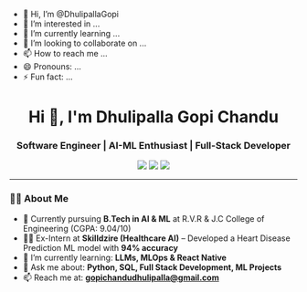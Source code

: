 - 👋 Hi, I’m @DhulipallaGopi
- 👀 I’m interested in ...
- 🌱 I’m currently learning ...
- 💞️ I’m looking to collaborate on ...
- 📫 How to reach me ...
- 😄 Pronouns: ...
- ⚡ Fun fact: ...

<!---
DhulipallaGopi/DhulipallaGopi is a ✨ special ✨ repository because its `README.md` (this file) appears on your GitHub profile.
You can click the Preview link to take a look at your changes.
--->
<h1 align="center">Hi 👋, I'm Dhulipalla Gopi Chandu</h1>
<h3 align="center">Software Engineer | AI-ML Enthusiast | Full-Stack Developer</h3>

<p align="center">
  <a href="mailto:gopichandudhulipalla@gmail.com"><img src="https://img.shields.io/badge/email-%23EA4335.svg?&style=for-the-badge&logo=gmail&logoColor=white" /></a>
  <a href="https://linkedin.com/in/dhulipalla-gopi" target="_blank"><img src="https://img.shields.io/badge/linkedin-%230077B5.svg?&style=for-the-badge&logo=linkedin&logoColor=white" /></a>
  <a href="https://github.com/YOUR_GITHUB_USERNAME"><img src="https://img.shields.io/github/followers/YOUR_GITHUB_USERNAME?label=Follow&style=social" /></a>
</p>

---

### 🧑‍💻 About Me
- 🔭 Currently pursuing **B.Tech in AI & ML** at R.V.R & J.C College of Engineering (CGPA: 9.04/10)
- 👨‍💻 Ex-Intern at **Skilldzire (Healthcare AI)** – Developed a Heart Disease Prediction ML model with **94% accuracy**
- 🌱 I’m currently learning: **LLMs, MLOps & React Native**
- 💬 Ask me about: **Python, SQL, Full Stack Development, ML Projects**
- 📫 Reach me at: **gopichandudhulipalla@gmail.com**
